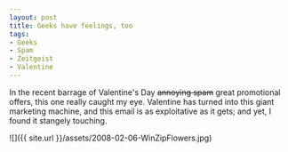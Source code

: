 ```yaml
---
layout: post
title: Geeks have feelings, too
tags:
- Geeks
- Spam
- Zeitgeist
- Valentine
---
```


In the recent barrage of Valentine's Day <strike>annoying 
spam</strike> great promotional offers, this one really caught my eye. 
Valentine has turned into this giant marketing machine, and this email is as 
exploitative as it gets; and yet, I found it stangely touching.

![]({{ site.url }}/assets/2008-02-06-WinZipFlowers.jpg)
